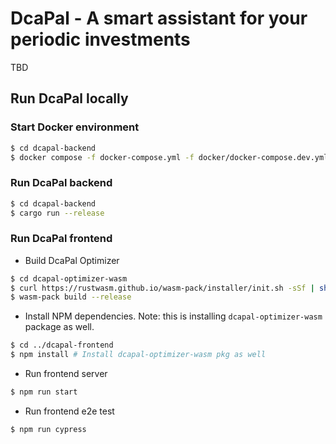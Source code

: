 # DcaPal - A smart assistant for your periodic investments

TBD

## Run DcaPal locally

### Start Docker environment

```bash
$ cd dcapal-backend
$ docker compose -f docker-compose.yml -f docker/docker-compose.dev.yml up -d
```

### Run DcaPal backend

```bash
$ cd dcapal-backend
$ cargo run --release
```

### Run DcaPal frontend

- Build DcaPal Optimizer

```bash
$ cd dcapal-optimizer-wasm
$ curl https://rustwasm.github.io/wasm-pack/installer/init.sh -sSf | sh
$ wasm-pack build --release
```

- Install NPM dependencies. Note: this is installing `dcapal-optimizer-wasm` package as well.

```bash
$ cd ../dcapal-frontend
$ npm install # Install dcapal-optimizer-wasm pkg as well
```

- Run frontend server

```bash
$ npm run start
```

- Run frontend e2e test
```bash
$ npm run cypress
```
